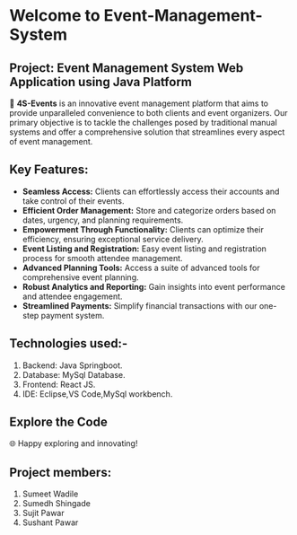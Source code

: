 # Welcome to Event-Management-System

## Project: Event Management System Web Application using Java Platform

🚀 **4S-Events** is an innovative event management platform that aims to provide unparalleled convenience to both clients and event organizers. Our primary objective is to tackle the challenges posed by traditional manual systems and offer a comprehensive solution that streamlines every aspect of event management.

## Key Features:

- **Seamless Access:** Clients can effortlessly access their accounts and take control of their events.
- **Efficient Order Management:** Store and categorize orders based on dates, urgency, and planning requirements.
- **Empowerment Through Functionality:** Clients can optimize their efficiency, ensuring exceptional service delivery.
- **Event Listing and Registration:** Easy event listing and registration process for smooth attendee management.
- **Advanced Planning Tools:** Access a suite of advanced tools for comprehensive event planning.
- **Robust Analytics and Reporting:** Gain insights into event performance and attendee engagement.
- **Streamlined Payments:** Simplify financial transactions with our one-step payment system.

## Technologies used:-
1. Backend: Java Springboot.
2. Database: MySql Database.
3. Frontend: React JS.
4. IDE: Eclipse,VS Code,MySql workbench.
  
## Explore the Code
🌐 Happy exploring and innovating!

## Project members:
1. Sumeet Wadile
2. Sumedh Shingade
3. Sujit Pawar
4. Sushant Pawar
